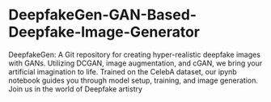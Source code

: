 # DeepfakeGen-GAN-Based-Deepfake-Image-Generator
DeepfakeGen: A Git repository for creating hyper-realistic deepfake images with GANs. Utilizing DCGAN, image augmentation, and cGAN, we bring your artificial imagination to life. Trained on the CelebA dataset, our ipynb notebook guides you through model setup, training, and image generation. Join us in the world of Deepfake artistry
